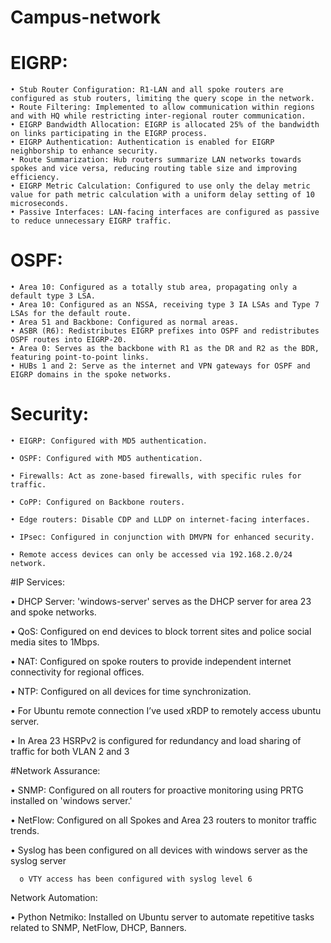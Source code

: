 # Campus-network

# EIGRP:
    • Stub Router Configuration: R1-LAN and all spoke routers are configured as stub routers, limiting the query scope in the network.
    • Route Filtering: Implemented to allow communication within regions and with HQ while restricting inter-regional router communication.
    • EIGRP Bandwidth Allocation: EIGRP is allocated 25% of the bandwidth on links participating in the EIGRP process.
    • EIGRP Authentication: Authentication is enabled for EIGRP neighborship to enhance security.
    • Route Summarization: Hub routers summarize LAN networks towards spokes and vice versa, reducing routing table size and improving efficiency.
    • EIGRP Metric Calculation: Configured to use only the delay metric value for path metric calculation with a uniform delay setting of 10 microseconds.
    • Passive Interfaces: LAN-facing interfaces are configured as passive to reduce unnecessary EIGRP traffic.

# OSPF:
    • Area 10: Configured as a totally stub area, propagating only a default type 3 LSA.
    • Area 10: Configured as an NSSA, receiving type 3 IA LSAs and Type 7 LSAs for the default route.
    • Area 51 and Backbone: Configured as normal areas.
    • ASBR (R6): Redistributes EIGRP prefixes into OSPF and redistributes OSPF routes into EIGRP-20.
    • Area 0: Serves as the backbone with R1 as the DR and R2 as the BDR, featuring point-to-point links.
    • HUBs 1 and 2: Serve as the internet and VPN gateways for OSPF and EIGRP domains in the spoke networks.



# Security:

    • EIGRP: Configured with MD5 authentication.

    • OSPF: Configured with MD5 authentication.

    • Firewalls: Act as zone-based firewalls, with specific rules for traffic.

    • CoPP: Configured on Backbone routers.

    • Edge routers: Disable CDP and LLDP on internet-facing interfaces.

    • IPsec: Configured in conjunction with DMVPN for enhanced security.

    • Remote access devices can only be accessed via 192.168.2.0/24 network.


#IP Services:

•	DHCP Server: 'windows-server' serves as the DHCP server for area 23 and spoke networks.

•	QoS: Configured on end devices to block torrent sites and police social media sites to 1Mbps.

•	NAT: Configured on spoke routers to provide independent internet connectivity for regional offices.

•	NTP: Configured on all devices for time synchronization.

•	For Ubuntu remote connection I’ve used xRDP to remotely access ubuntu server.

•	In Area 23 HSRPv2 is configured for redundancy and load sharing of traffic for both VLAN 2 and 3


#Network Assurance:

•	SNMP: Configured on all routers for proactive monitoring using PRTG installed on 'windows server.'

•	NetFlow: Configured on all Spokes and Area 23 routers to monitor traffic trends.

•	Syslog has been configured on all devices with windows server as the syslog server

      o	VTY access has been configured with syslog level 6

Network Automation:

•	Python Netmiko: Installed on Ubuntu server to automate repetitive tasks related to SNMP, NetFlow, DHCP, Banners.
